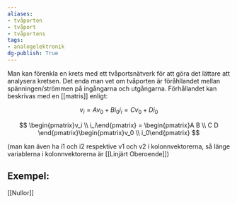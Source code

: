 ```yaml
---
aliases: 
- tvåporten
- tvåport
- tvåportens
tags: 
- analogelektronik
dg-publish: True
---
```

Man kan förenkla en krets med ett tvåportsnätverk för att göra det lättare att analysera kretsen. Det enda man vet om tvåporten är föråhllandet mellan spänningen/strömmen på ingångarna och utgångarna. Förhållandet kan beskrivas med en [[matris]] enligt:

$$
v_i = Av_0 + Bi_0
i_i = Cv_0 + Di_0
$$

$$
\begin{pmatrix}v_i  \\  i_i\end{pmatrix} = \begin{pmatrix}A B \\ C D \end{pmatrix}\begin{pmatrix}v_0 \\ i_0\end{pmatrix}
$$

(man kan även ha i1 och i2 respektive v1 och v2 i kolonnvektorerna, så länge variablerna i kolonnvektorerna är [[Linjärt Oberoende]])


## Exempel:
[[Nullor]]